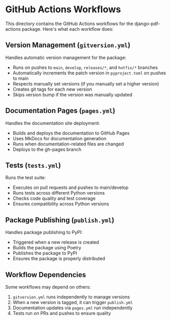 # GitHub Actions Workflows

This directory contains the GitHub Actions workflows for the django-pdf-actions package. Here's what each workflow does:

## Version Management (`gitversion.yml`)
Handles automatic version management for the package:
- Runs on pushes to `main`, `develop`, `releases/*`, and `hotfix/*` branches
- Automatically increments the patch version in `pyproject.toml` on pushes to main
- Respects manually set versions (if you manually set a higher version)
- Creates git tags for each new version
- Skips version bump if the version was manually updated

## Documentation Pages (`pages.yml`)
Handles the documentation site deployment:
- Builds and deploys the documentation to GitHub Pages
- Uses MkDocs for documentation generation
- Runs when documentation-related files are changed
- Deploys to the gh-pages branch

## Tests (`tests.yml`)
Runs the test suite:
- Executes on pull requests and pushes to main/develop
- Runs tests across different Python versions
- Checks code quality and test coverage
- Ensures compatibility across Python versions

## Package Publishing (`publish.yml`)
Handles package publishing to PyPI:
- Triggered when a new release is created
- Builds the package using Poetry
- Publishes the package to PyPI
- Ensures the package is properly distributed

## Workflow Dependencies
Some workflows may depend on others:
1. `gitversion.yml` runs independently to manage versions
2. When a new version is tagged, it can trigger `publish.yml`
3. Documentation updates via `pages.yml` run independently
4. Tests run on PRs and pushes to ensure quality
